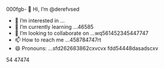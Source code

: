 000fgb- 👋 Hi, I’m @derefvsed
- 👀 I’m interested in ...
- 🌱 I’m currently learning ...46585
- 💞️ I’m looking to collaborate on ...wq561452345447747
- 📫 How to reach me ...458784747rt
- 😄 Pronouns: ...sfd262683862cxvcvx
fdd54448dasadscxv
<!---uoui132qw4gjlkjilxbz45sdfxcv
derefvsed/derefvsed is a ✨ special ✨ repository because its `README.md` (this fijmle) appears on your GitHub profile.dfhwerhyt
You can click the Preview link to take a look at your changes.xcv23
--->
54
47474
